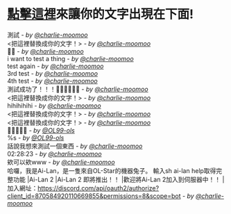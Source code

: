 # [點擊這裡](https://github.com/charlie-moomoo/textboard/issues/new?title=<把這裡替換成你的文字！>&body=不要更改這裡的內容，請直接更改標題並按下`Submit%20new%20issue`!)來讓你的文字出現在下面!
測試 _- by [@charlie-moomoo](https://github.com/charlie-moomoo)_<br>
<把這裡替換成你的文字！> _- by [@charlie-moomoo](https://github.com/charlie-moomoo)_<br>
🎉🥳 _- by [@charlie-moomoo](https://github.com/charlie-moomoo)_<br>
i want to test a thing _- by [@charlie-moomoo](https://github.com/charlie-moomoo)_<br>
test again _- by [@charlie-moomoo](https://github.com/charlie-moomoo)_<br>
3rd test _- by [@charlie-moomoo](https://github.com/charlie-moomoo)_<br>
4th test _- by [@charlie-moomoo](https://github.com/charlie-moomoo)_<br>
測試成功了！！！🎉🎉🎉🥳🥳🥳 _- by [@charlie-moomoo](https://github.com/charlie-moomoo)_<br>
<把這裡替換成你的文字！> _- by [@charlie-moomoo](https://github.com/charlie-moomoo)_<br>
hihihihihi _- by [@charlie-moomoo](https://github.com/charlie-moomoo)_<br>
<把這裡替換成你的文字！> _- by [@charlie-moomoo](https://github.com/charlie-moomoo)_<br>
<把這裡替換成你的文字！> _- by [@charlie-moomoo](https://github.com/charlie-moomoo)_<br>
🤔🤔🤔🤔🤔 _- by [@OL99-ols](https://github.com/OL99-ols)_<br>
%s _- by [@OL99-ols](https://github.com/OL99-ols)_<br>
話說我想來測試一個東西 _- by [@charlie-moomoo](https://github.com/charlie-moomoo)_<br>
02:28:23 _- by [@charlie-moomoo](https://github.com/charlie-moomoo)_<br>
欸可以欸www _- by [@charlie-moomoo](https://github.com/charlie-moomoo)_<br>
哈囉，我是Ai-Lan，是一隻來自OL-Star的機器兔子。 輸入sh ai-lan help取得完整功能 |Ai-Lan 2 |Ai-Lan 2 即將推出！！ |歡迎將Ai-Lan 2加入到伺服器中！！ |加入網址：https://discord.com/api/oauth2/authorize?client_id=870584920110669855&permissions=8&scope=bot _- by [@charlie-moomoo](https://github.com/charlie-moomoo)_<br>

